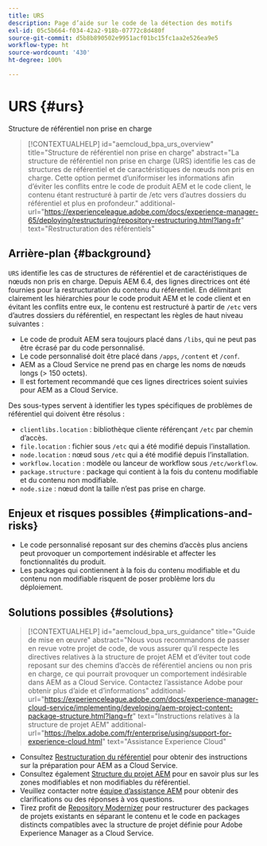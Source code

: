 ```yaml
---
title: URS
description: Page d’aide sur le code de la détection des motifs
exl-id: 05c5b664-f034-42a2-918b-07772c8d480f
source-git-commit: d5b8b890502e9951acf01bc15fc1aa2e526ea9e5
workflow-type: ht
source-wordcount: '430'
ht-degree: 100%

---
```


# URS {#urs}

Structure de référentiel non prise en charge

>[!CONTEXTUALHELP]
>id="aemcloud_bpa_urs_overview"
>title="Structure de référentiel non prise en charge"
>abstract="La structure de référentiel non prise en charge (URS) identifie les cas de structures de référentiel et de caractéristiques de nœuds non pris en charge. Cette option permet d’uniformiser les informations afin d’éviter les conflits entre le code de produit AEM et le code client, le contenu étant restructuré à partir de /etc vers d’autres dossiers du référentiel et plus en profondeur."
>additional-url="https://experienceleague.adobe.com/docs/experience-manager-65/deploying/restructuring/repository-restructuring.html?lang=fr" text="Restructuration des référentiels"

## Arrière-plan {#background}

`URS` identifie les cas de structures de référentiel et de caractéristiques de nœuds non pris en charge. Depuis AEM 6.4, des lignes directrices ont été fournies pour la restructuration du contenu du référentiel. En délimitant clairement les hiérarchies pour le code produit AEM et le code client et en évitant les conflits entre eux, le contenu est restructuré à partir de `/etc` vers d’autres dossiers du référentiel, en respectant les règles de haut niveau suivantes :

* Le code de produit AEM sera toujours placé dans `/libs`, qui ne peut pas être écrasé par du code personnalisé.
* Le code personnalisé doit être placé dans `/apps`, `/content` et `/conf`.
* AEM as a Cloud Service ne prend pas en charge les noms de nœuds longs (> 150 octets).
* Il est fortement recommandé que ces lignes directrices soient suivies pour AEM as a Cloud Service.

Des sous-types servent à identifier les types spécifiques de problèmes de référentiel qui doivent être résolus :
* `clientlibs.location` : bibliothèque cliente référençant `/etc` par chemin d’accès.
* `file.location` : fichier sous `/etc` qui a été modifié depuis l’installation.
* `node.location` : nœud sous `/etc` qui a été modifié depuis l’installation.
* `workflow.location` : modèle ou lanceur de workflow sous `/etc/workflow`.
* `package.structure` : package qui contient à la fois du contenu modifiable et du contenu non modifiable.
* `node.size` : nœud dont la taille n’est pas prise en charge.

## Enjeux et risques possibles {#implications-and-risks}

* Le code personnalisé reposant sur des chemins d’accès plus anciens peut provoquer un comportement indésirable et affecter les fonctionnalités du produit.
* Les packages qui contiennent à la fois du contenu modifiable et du contenu non modifiable risquent de poser problème lors du déploiement.

## Solutions possibles {#solutions}

>[!CONTEXTUALHELP]
>id="aemcloud_bpa_urs_guidance"
>title="Guide de mise en œuvre"
>abstract="Nous vous recommandons de passer en revue votre projet de code, de vous assurer qu’il respecte les directives relatives à la structure de projet AEM et d’éviter tout code reposant sur des chemins d’accès de référentiel anciens ou non pris en charge, ce qui pourrait provoquer un comportement indésirable dans AEM as a Cloud Service. Contactez l’assistance Adobe pour obtenir plus d’aide et d’informations"
>additional-url="https://experienceleague.adobe.com/docs/experience-manager-cloud-service/implementing/developing/aem-project-content-package-structure.html?lang=fr" text="Instructions relatives à la structure de projet AEM"
>additional-url="https://helpx.adobe.com/fr/enterprise/using/support-for-experience-cloud.html" text="Assistance Experience Cloud"

* Consultez [Restructuration du référentiel](https://experienceleague.adobe.com/docs/experience-manager-65/deploying/restructuring/repository-restructuring.html?lang=fr) pour obtenir des instructions sur la préparation pour AEM as a Cloud Service.
* Consultez également [Structure du projet AEM](https://experienceleague.adobe.com/docs/experience-manager-cloud-service/implementing/developing/aem-project-content-package-structure.html?lang=fr) pour en savoir plus sur les zones modifiables et non modifiables du référentiel.
* Veuillez contacter notre [équipe d’assistance AEM](https://helpx.adobe.com/fr/enterprise/using/support-for-experience-cloud.html) pour obtenir des clarifications ou des réponses à vos questions.
* Tirez profit de [Repository Modernizer](https://experienceleague.adobe.com/docs/experience-manager-cloud-service/moving/refactoring-tools/repo-modernizer.html?lang=fr#refactoring-tools) pour restructurer des packages de projets existants en séparant le contenu et le code en packages distincts compatibles avec la structure de projet définie pour Adobe Experience Manager as a Cloud Service.
